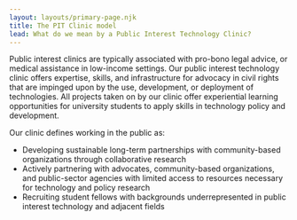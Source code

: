 ```yaml
---
layout: layouts/primary-page.njk
title: The PIT Clinic model
lead: What do we mean by a Public Interest Technology Clinic?
---
```


Public interest clinics are typically associated with pro-bono legal advice, or medical assistance in low-income settings. Our public interest technology clinic offers expertise, skills, and infrastructure for advocacy in civil rights that are impinged upon by the use, development, or deployment of technologies. All projects taken on by our clinic offer experiential learning opportunities for university students to apply skills in technology policy and development. 

Our clinic defines working in the public as:
- Developing sustainable long-term partnerships with community-based organizations through collaborative research
- Actively partnering with advocates, community-based organizations, and public-sector agencies with limited access to resources necessary for technology and policy research
- Recruiting student fellows with backgrounds underrepresented in public interest technology and adjacent fields
